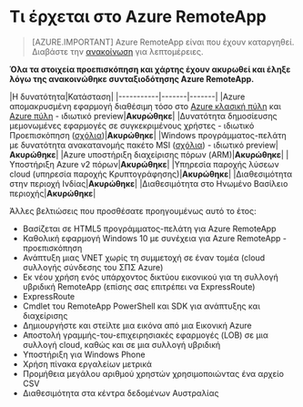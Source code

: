 <properties
    pageTitle="Τι έρχεται στο Azure RemoteApp | Microsoft Azure"
    description="Μάθετε πότε θα είναι διαθέσιμες νέες δυνατότητες για Azure RemoteApp"
    services="remoteapp"
    documentationCenter=""
    authors="lizap"
    manager="mbaldwin" />

<tags
    ms.service="remoteapp"
    ms.workload="compute"
    ms.tgt_pltfrm="NA"
    ms.devlang="NA"
    ms.topic="article"
    ms.date="09/19/2016"
    ms.author="elizapo" />

# <a name="whats-coming-in-azure-remoteapp"></a>Τι έρχεται στο Azure RemoteApp

> [AZURE.IMPORTANT]
> Azure RemoteApp είναι που έχουν καταργηθεί. Διαβάστε την [ανακοίνωση](https://go.microsoft.com/fwlink/?linkid=821148) για λεπτομέρειες.

**Όλα τα στοιχεία προεπισκόπηση και χάρτης έχουν ακυρωθεί και έληξε λόγω της ανακοινώθηκε συνταξιοδότησης Azure RemoteApp.**

|Η δυνατότητα|Κατάσταση|
|-----------|-------|-------|
|Azure απομακρυσμένη εφαρμογή διαθέσιμη τόσο στο [Azure κλασική πύλη](http://manage.windowsazure.com) και [Azure πύλη](https://portal.azure.com) - ιδιωτικό preview|**Ακυρώθηκε**|
|Δυνατότητα δημοσίευσης μεμονωμένες εφαρμογές σε συγκεκριμένους χρήστες - ιδιωτικό Προεπισκόπηση ([σχόλια](https://feedback.azure.com/forums/247748-azure-remoteapp/suggestions/6067043-allow-the-ability-to-publish-specific-apps-to-spec/))|**Ακυρώθηκε**|
|Windows προγράμματος-πελάτη με δυνατότητα ανακατανομής πακέτο MSI ([σχόλια](https://feedback.azure.com/forums/247748-azure-remoteapp/suggestions/6627191-client-deployment-provide-an-msi-package-to-allo/)) - ιδιωτικό preview|**Ακυρώθηκε**|
|Azure υποστήριξη διαχείρισης πόρων (ARM)|**Ακυρώθηκε**|
|Υποστήριξη Azure v2 πόρων|**Ακυρώθηκε**|
|Υπηρεσία παροχής λύσεων cloud (υπηρεσία παροχής Κρυπτογράφησης)|**Ακυρώθηκε**|
|Διαθεσιμότητα στην περιοχή Ινδίας|**Ακυρώθηκε**|
|Διαθεσιμότητα στο Ηνωμένο Βασίλειο περιοχής|**Ακυρώθηκε**|


Άλλες βελτιώσεις που προσθέσατε προηγουμένως αυτό το έτος:

- Βασίζεται σε HTML5 προγράμματος-πελάτη για Azure RemoteApp
- Καθολική εφαρμογή Windows 10 με συνέχεια για Azure RemoteApp - προεπισκόπηση
- Ανάπτυξη μιας VNET χωρίς τη συμμετοχή σε έναν τομέα (cloud συλλογής σύνδεσης του ΣΠΣ Azure)
- Εκ νέου χρήση ενός υπάρχοντος δικτύου εικονικού για τη συλλογή υβριδική RemoteApp (επίσης σας επιτρέπει να ExpressRoute)
- ExpressRoute
- Cmdlet του RemoteApp PowerShell και SDK για ανάπτυξης και διαχείρισης
- Δημιουργήστε και στείλτε μια εικόνα από μια Εικονική Azure
- Αποστολή γραμμής-του-επιχειρησιακές εφαρμογές (LOB) σε μια συλλογή cloud, καθώς και σε μια συλλογή υβριδική
- Υποστήριξη για Windows Phone
- Χρήση πίνακα εργαλείων μετρικά
- Προμήθεια μεγάλου αριθμού χρηστών χρησιμοποιώντας ένα αρχείο CSV
- Διαθεσιμότητα στα κέντρα δεδομένων Αυστραλίας
 